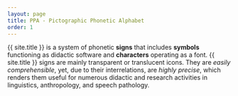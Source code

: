 ```yaml
---
layout: page
title: PPA - Pictographic Phonetic Alphabet
order: 1
---
```


{{ site.title }} is a system of phonetic **signs** that includes **symbols** functioning as didactic software and **characters**
operating as a font. {{ site.title }} signs are mainly transparent or translucent icons. They are *easily comprehensible*, yet,
due to their interrelations, are *highly precise*, which renders them useful for numerous didactic and research activities
in linguistics, anthropology, and speech pathology.
